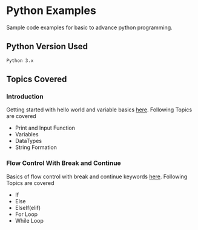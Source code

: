 # Python Examples
Sample code examples for basic to advance python programming. 

## Python Version Used
```
Python 3.x 
```

## Topics Covered 

### Introduction 
Getting started with hello world and variable basics [here](https://github.com/Deep14gecg/python-examples/tree/master/Introduction).
Following Topics are covered
* Print and Input Function
* Variables
* DataTypes
* String Formation

### Flow Control With Break and Continue 
Basics of flow control with break and continue keywords [here](https://github.com/Deep14gecg/python-examples/tree/master/Flow%20Control).
Following Topics are covered
* If
* Else
* ElseIf(elif)
* For Loop
* While Loop
